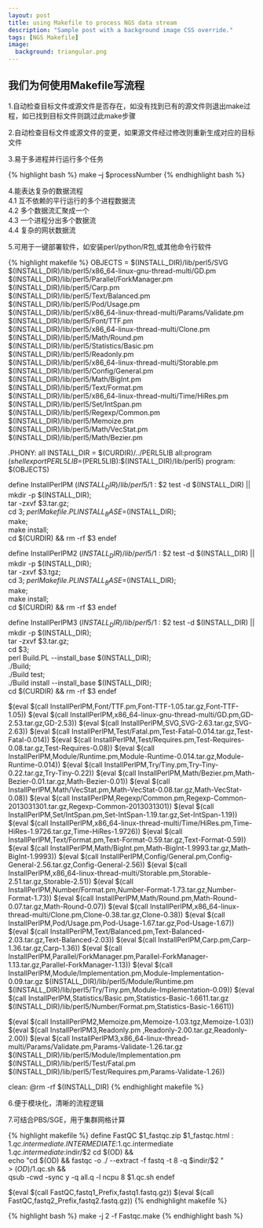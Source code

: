 ```yaml
---
layout: post
title: using Makefile to process NGS data stream
description: "Sample post with a background image CSS override."
tags: [NGS Makefile]
image:
  background: triangular.png
---
```


## 我们为何使用Makefile写流程 
 
1.自动检查目标文件或源文件是否存在，如没有找到已有的源文件则退出make过程，如已找到目标文件则跳过此make步骤

2.自动检查目标文件或源文件的变更，如果源文件经过修改则重新生成对应的目标文件

3.易于多进程并行运行多个任务
 
{% highlight bash %}
make –j $processNumber
{% endhighlight bash %}

4.能表达复杂的数据流程    
	4.1 互不依赖的平行运行的多个进程数据流    
	4.2 多个数据流汇聚成一个    
	4.3 一个进程分出多个数据流    
	4.4 复杂的网状数据流

5.可用于一键部署软件，如安装perl/python/R包,或其他命令行软件
    
{% highlight makefile %}
OBJECTS = $(INSTALL_DIR)/lib/perl5/SVG \
          $(INSTALL_DIR)/lib/perl5/x86_64-linux-gnu-thread-multi/GD.pm \
          $(INSTALL_DIR)/lib/perl5/Parallel/ForkManager.pm \
          $(INSTALL_DIR)/lib/perl5/Carp.pm \
          $(INSTALL_DIR)/lib/perl5/Text/Balanced.pm \
          $(INSTALL_DIR)/lib/perl5/Pod/Usage.pm \
          $(INSTALL_DIR)/lib/perl5/x86_64-linux-thread-multi/Params/Validate.pm \
          $(INSTALL_DIR)/lib/perl5/Font/TTF.pm \
          $(INSTALL_DIR)/lib/perl5/x86_64-linux-thread-multi/Clone.pm \
          $(INSTALL_DIR)/lib/perl5/Math/Round.pm \
          $(INSTALL_DIR)/lib/perl5/Statistics/Basic.pm \
          $(INSTALL_DIR)/lib/perl5/Readonly.pm \
          $(INSTALL_DIR)/lib/perl5/x86_64-linux-thread-multi/Storable.pm \
          $(INSTALL_DIR)/lib/perl5/Config/General.pm \
          $(INSTALL_DIR)/lib/perl5/Math/BigInt.pm \
          $(INSTALL_DIR)/lib/perl5/Text/Format.pm \
          $(INSTALL_DIR)/lib/perl5/x86_64-linux-thread-multi/Time/HiRes.pm \
          $(INSTALL_DIR)/lib/perl5/Set/IntSpan.pm \
          $(INSTALL_DIR)/lib/perl5/Regexp/Common.pm \
          $(INSTALL_DIR)/lib/perl5/Memoize.pm \
          $(INSTALL_DIR)/lib/perl5/Math/VecStat.pm \
          $(INSTALL_DIR)/lib/perl5/Math/Bezier.pm
	
.PHONY: all
INSTALL_DIR = $(CURDIR)/../PERL5LIB
all:program
	$(shell export PERL5LIB=$(PERL5LIB):$(INSTALL_DIR)/lib/perl5)
program: $(OBJECTS)
	
define InstallPerlPM
$(INSTALL_DIR)/lib/perl5/$1 : $2
	test -d $(INSTALL_DIR) || mkdir -p $(INSTALL_DIR);\
	tar -zxvf $3.tar.gz;\
	cd $3;\
	perl Makefile.PL INSTALL_BASE=$(INSTALL_DIR);\
	make;\
	make install;\
	cd $(CURDIR) && rm -rf $3
endef
	
define InstallPerlPM2
$(INSTALL_DIR)/lib/perl5/$1 : $2
	test -d $(INSTALL_DIR) || mkdir -p $(INSTALL_DIR);\
	tar -zxvf $3.tgz;\
	cd $3;\
	perl Makefile.PL INSTALL_BASE=$(INSTALL_DIR);\
	make;\
	make install;\
	cd $(CURDIR) && rm -rf $3
endef
	
define InstallPerlPM3
$(INSTALL_DIR)/lib/perl5/$1 : $2
	test -d $(INSTALL_DIR) || mkdir -p $(INSTALL_DIR);\
	tar -zxvf $3.tar.gz;\
	cd $3;\
	perl Build.PL --install_base $(INSTALL_DIR);\
	./Build;\
	./Build test;\
	./Build install --install_base $(INSTALL_DIR);\
	cd $(CURDIR) && rm -rf $3
endef
	
$(eval $(call InstallPerlPM,Font/TTF.pm,Font-TTF-1.05.tar.gz,Font-TTF-1.05))
$(eval $(call InstallPerlPM,x86_64-linux-gnu-thread-multi/GD.pm,GD-2.53.tar.gz,GD-2.53))
$(eval $(call InstallPerlPM,SVG,SVG-2.63.tar.gz,SVG-2.63))
$(eval $(call InstallPerlPM,Test/Fatal.pm,Test-Fatal-0.014.tar.gz,Test-Fatal-0.014))
$(eval $(call InstallPerlPM,Test/Requires.pm,Test-Requires-0.08.tar.gz,Test-Requires-0.08))
$(eval $(call InstallPerlPM,Module/Runtime.pm,Module-Runtime-0.014.tar.gz,Module-Runtime-0.014))
$(eval $(call InstallPerlPM,Try/Tiny.pm,Try-Tiny-0.22.tar.gz,Try-Tiny-0.22))
$(eval $(call InstallPerlPM,Math/Bezier.pm,Math-Bezier-0.01.tar.gz,Math-Bezier-0.01))
$(eval $(call InstallPerlPM,Math/VecStat.pm,Math-VecStat-0.08.tar.gz,Math-VecStat-0.08))
$(eval $(call InstallPerlPM,Regexp/Common.pm,Regexp-Common-2013031301.tar.gz,Regexp-Common-2013031301))
$(eval $(call InstallPerlPM,Set/IntSpan.pm,Set-IntSpan-1.19.tar.gz,Set-IntSpan-1.19))
$(eval $(call InstallPerlPM,x86_64-linux-thread-multi/Time/HiRes.pm,Time-HiRes-1.9726.tar.gz,Time-HiRes-1.9726))
$(eval $(call InstallPerlPM,Text/Format.pm,Text-Format-0.59.tar.gz,Text-Format-0.59))
$(eval $(call InstallPerlPM,Math/BigInt.pm,Math-BigInt-1.9993.tar.gz,Math-BigInt-1.9993))
$(eval $(call InstallPerlPM,Config/General.pm,Config-General-2.56.tar.gz,Config-General-2.56))
$(eval $(call InstallPerlPM,x86_64-linux-thread-multi/Storable.pm,Storable-2.51.tar.gz,Storable-2.51))
$(eval $(call InstallPerlPM,Number/Format.pm,Number-Format-1.73.tar.gz,Number-Format-1.73))
$(eval $(call InstallPerlPM,Math/Round.pm,Math-Round-0.07.tar.gz,Math-Round-0.07))
$(eval $(call InstallPerlPM,x86_64-linux-thread-multi/Clone.pm,Clone-0.38.tar.gz,Clone-0.38))
$(eval $(call InstallPerlPM,Pod/Usage.pm,Pod-Usage-1.67.tar.gz,Pod-Usage-1.67))
$(eval $(call InstallPerlPM,Text/Balanced.pm,Text-Balanced-2.03.tar.gz,Text-Balanced-2.03))
$(eval $(call InstallPerlPM,Carp.pm,Carp-1.36.tar.gz,Carp-1.36))
$(eval $(call InstallPerlPM,Parallel/ForkManager.pm,Parallel-ForkManager-1.13.tar.gz,Parallel-ForkManager-1.13))
$(eval $(call InstallPerlPM,Module/Implementation.pm,Module-Implementation-0.09.tar.gz $(INSTALL_DIR)/lib/perl5/Module/Runtime.pm $(INSTALL_DIR)/lib/perl5/Try/Tiny.pm,Module-Implementation-0.09))
$(eval $(call InstallPerlPM,Statistics/Basic.pm,Statistics-Basic-1.6611.tar.gz $(INSTALL_DIR)/lib/perl5/Number/Format.pm,Statistics-Basic-1.6611))
	
$(eval $(call InstallPerlPM2,Memoize.pm,Memoize-1.03.tgz,Memoize-1.03))
$(eval $(call InstallPerlPM3,Readonly.pm ,Readonly-2.00.tar.gz,Readonly-2.00))
$(eval $(call InstallPerlPM3,x86_64-linux-thread-multi/Params/Validate.pm,Params-Validate-1.26.tar.gz $(INSTALL_DIR)/lib/perl5/Module/Implementation.pm $(INSTALL_DIR)/lib/perl5/Test/Fatal.pm $(INSTALL_DIR)/lib/perl5/Test/Requires.pm,Params-Validate-1.26))
	
clean:
	@rm -rf $(INSTALL_DIR)
{% endhighlight makefile %}

6.便于模块化，清晰的流程逻辑
 
7.可结合PBS/SGE，用于集群网格计算    

{% highlight makefile %}
define FastQC
$1_fastqc.zip \$1_fastqc.html : $1.qc.intermediate
.INTERMEDIATE:$1.qc.intermediate
$1.qc.intermediate:$indir/\$2
	cd $(OD) && \
	echo "cd $(OD) && fastqc -o ./ --extract -f fastq -t 8 -q $indir/\$2 "\
	> $(OD)/$1.qc.sh && \
	qsub -cwd -sync y -q all.q -l ncpu 8 $1.qc.sh
endef
	
$(eval $(call FastQC,fastq1_Prefix,fastq1.fastq.gz))
$(eval $(call FastQC,fastq2_Prefix,fastq2.fastq.gz))
{% endhighlight makefile %}

{% highlight bash %}
make -j 2 -f Fastqc.make
{% endhighlight bash %}
	